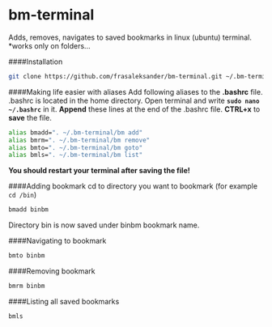 # bm-terminal
Adds, removes, navigates to saved bookmarks in linux (ubuntu) terminal.  
*works only on folders...

####Installation
```bash
git clone https://github.com/frasaleksander/bm-terminal.git ~/.bm-terminal
```

####Making life easier with aliases
Add following aliases to the **.bashrc** file. .bashrc is located in the home directory. Open terminal and write **`sudo nano ~/.bashrc`** in it. **Append** these lines at the end of the .bashrc file. **CTRL+x** to **save** the file.
```bash
alias bmadd=". ~/.bm-terminal/bm add"
alias bmrm=". ~/.bm-terminal/bm remove"
alias bmto=". ~/.bm-terminal/bm goto"
alias bmls=". ~/.bm-terminal/bm list"
```
**You should restart your terminal after saving the file!**  

####Adding bookmark 
cd to directory you want to bookmark (for example `cd /bin`)
```bash
bmadd binbm
```
Directory bin is now saved under binbm bookmark name.

####Navigating to bookmark
```bash
bmto binbm
```

####Removing bookmark
```bash
bmrm binbm
```

####Listing all saved bookmarks
```bash
bmls
```
